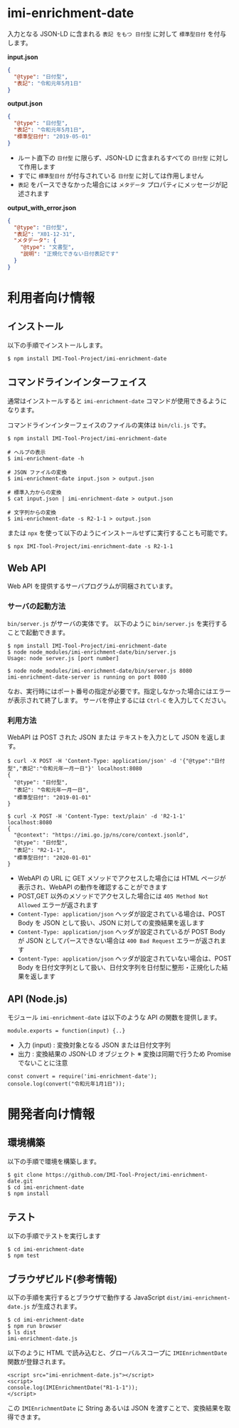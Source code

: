 # imi-enrichment-date

入力となる JSON-LD に含まれる `表記 をもつ 日付型` に対して `標準型日付` を付与します。

**input.json**

```input.json
{
  "@type": "日付型",
  "表記": "令和元年5月1日"
}
```

**output.json**

```output.json
{
  "@type": "日付型",
  "表記": "令和元年5月1日",
  "標準型日付": "2019-05-01"
}
```

-   ルート直下の `日付型` に限らず、JSON-LD に含まれるすべての `日付型` に対して作用します
-   すでに `標準型日付` が付与されている `日付型` に対しては作用しません
-   `表記` をパースできなかった場合には `メタデータ` プロパティにメッセージが記述されます

**output_with_error.json**

```output_with_error.json
{
  "@type": "日付型",
  "表記": "X01-12-31",
  "メタデータ": {
    "@type": "文書型",
    "説明": "正規化できない日付表記です"
  }
}
```

# 利用者向け情報

## インストール

以下の手順でインストールします。

```
$ npm install IMI-Tool-Project/imi-enrichment-date
```

## コマンドラインインターフェイス

通常はインストールすると `imi-enrichment-date` コマンドが使用できるようになります。

コマンドラインインターフェイスのファイルの実体は `bin/cli.js` です。

```
$ npm install IMI-Tool-Project/imi-enrichment-date

# ヘルプの表示
$ imi-enrichment-date -h

# JSON ファイルの変換
$ imi-enrichment-date input.json > output.json

# 標準入力からの変換
$ cat input.json | imi-enrichment-date > output.json

# 文字列からの変換
$ imi-enrichment-date -s R2-1-1 > output.json

```

または `npx` を使って以下のようにインストールせずに実行することも可能です。

```
$ npx IMI-Tool-Project/imi-enrichment-date -s R2-1-1
```

## Web API

Web API を提供するサーバプログラムが同梱されています。

### サーバの起動方法

`bin/server.js` がサーバの実体です。
以下のように `bin/server.js` を実行することで起動できます。

```
$ npm install IMI-Tool-Project/imi-enrichment-date
$ node node_modules/imi-enrichment-date/bin/server.js
Usage: node server.js [port number]

$ node node_modules/imi-enrichment-date/bin/server.js 8080
imi-enrichment-date-server is running on port 8080
```

なお、実行時にはポート番号の指定が必要です。指定しなかった場合にはエラーが表示されて終了します。
サーバを停止するには `Ctrl-C` を入力してください。

### 利用方法

WebAPI は POST された JSON または テキストを入力として JSON を返します。

```
$ curl -X POST -H 'Content-Type: application/json' -d '{"@type":"日付型","表記":"令和元年一月一日"}' localhost:8080
{
  "@type": "日付型",
  "表記": "令和元年一月一日",
  "標準型日付": "2019-01-01"
}
```

```
$ curl -X POST -H 'Content-Type: text/plain' -d 'R2-1-1' localhost:8080
{
  "@context": "https://imi.go.jp/ns/core/context.jsonld",
  "@type": "日付型",
  "表記": "R2-1-1",
  "標準型日付": "2020-01-01"
}
```

- WebAPI の URL に GET メソッドでアクセスした場合には HTML ページが表示され、WebAPI の動作を確認することができます
- POST,GET 以外のメソッドでアクセスした場合には `405 Method Not Allowed` エラーが返されます
- `Content-Type: application/json` ヘッダが設定されている場合は、POST Body を JSON として扱い、JSON に対しての変換結果を返します
- `Content-Type: application/json` ヘッダが設定されているが POST Body が JSON としてパースできない場合は `400 Bad Request` エラーが返されます
- `Content-Type: application/json` ヘッダが設定されていない場合は、POST Body を日付文字列として扱い、日付文字列を日付型に整形・正規化した結果を返します

## API (Node.js)

モジュール `imi-enrichment-date` は以下のような API の関数を提供します。

```
module.exports = function(input) {..}
```

- 入力 (input) : 変換対象となる JSON または日付文字列
- 出力 : 変換結果の JSON-LD オブジェクト ※ 変換は同期で行うため Promise でないことに注意

```
const convert = require('imi-enrichment-date');
console.log(convert("令和元年1月1日"));
```

# 開発者向け情報

## 環境構築

以下の手順で環境を構築します。

```
$ git clone https://github.com/IMI-Tool-Project/imi-enrichment-date.git
$ cd imi-enrichment-date
$ npm install
```

## テスト

以下の手順でテストを実行します

```
$ cd imi-enrichment-date
$ npm test
```


## ブラウザビルド(参考情報)

以下の手順を実行するとブラウザで動作する JavaScript `dist/imi-enrichment-date.js` が生成されます。

```
$ cd imi-enrichment-date
$ npm run browser
$ ls dist
imi-enrichment-date.js
```

以下のように HTML で読み込むと、グローバルスコープに `IMIEnrichmentDate` 関数が登録されます。

```
<script src="imi-enrichment-date.js"></script>
<script>
console.log(IMIEnrichmentDate("R1-1-1"));
</script>
```

この `IMIEnrichmentDate` に String あるいは JSON を渡すことで、変換結果を取得できます。
